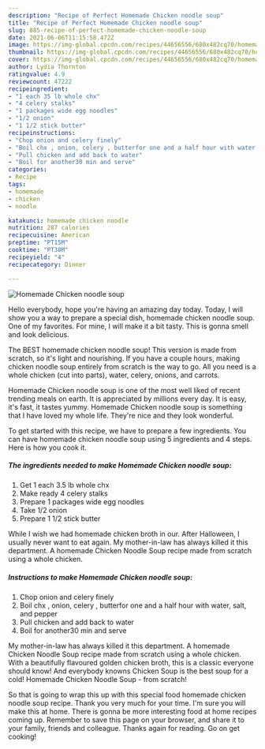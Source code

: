 ```yaml
---
description: "Recipe of Perfect Homemade Chicken noodle soup"
title: "Recipe of Perfect Homemade Chicken noodle soup"
slug: 885-recipe-of-perfect-homemade-chicken-noodle-soup
date: 2021-06-06T11:15:58.472Z
image: https://img-global.cpcdn.com/recipes/44656556/680x482cq70/homemade-chicken-noodle-soup-recipe-main-photo.jpg
thumbnail: https://img-global.cpcdn.com/recipes/44656556/680x482cq70/homemade-chicken-noodle-soup-recipe-main-photo.jpg
cover: https://img-global.cpcdn.com/recipes/44656556/680x482cq70/homemade-chicken-noodle-soup-recipe-main-photo.jpg
author: Lydia Thornton
ratingvalue: 4.9
reviewcount: 47222
recipeingredient:
- "1 each 35 lb whole chx"
- "4 celery stalks"
- "1 packages wide egg noodles"
- "1/2 onion"
- "1 1/2 stick butter"
recipeinstructions:
- "Chop onion and celery finely"
- "Boil chx , onion, celery , butterfor one and a half hour with water, salt, and pepper"
- "Pull chicken and add back to water"
- "Boil for another30 min and serve"
categories:
- Recipe
tags:
- homemade
- chicken
- noodle

katakunci: homemade chicken noodle 
nutrition: 287 calories
recipecuisine: American
preptime: "PT15M"
cooktime: "PT38M"
recipeyield: "4"
recipecategory: Dinner

---
```



![Homemade Chicken noodle soup](https://img-global.cpcdn.com/recipes/44656556/680x482cq70/homemade-chicken-noodle-soup-recipe-main-photo.jpg)

Hello everybody, hope you're having an amazing day today. Today, I will show you a way to prepare a special dish, homemade chicken noodle soup. One of my favorites. For mine, I will make it a bit tasty. This is gonna smell and look delicious.

The BEST homemade chicken noodle soup! This version is made from scratch, so it&#39;s light and nourishing. If you have a couple hours, making chicken noodle soup entirely from scratch is the way to go. All you need is a whole chicken (cut into parts), water, celery, onions, and carrots.

Homemade Chicken noodle soup is one of the most well liked of recent trending meals on earth. It is appreciated by millions every day. It is easy, it's fast, it tastes yummy. Homemade Chicken noodle soup is something that I have loved my whole life. They're nice and they look wonderful.


To get started with this recipe, we have to prepare a few ingredients. You can have homemade chicken noodle soup using 5 ingredients and 4 steps. Here is how you cook it.

<!--inarticleads1-->

##### The ingredients needed to make Homemade Chicken noodle soup:

1. Get 1 each 3.5 lb whole chx
1. Make ready 4 celery stalks
1. Prepare 1 packages wide egg noodles
1. Take 1/2 onion
1. Prepare 1 1/2 stick butter


While I wish we had homemade chicken broth in our. After Halloween, I usually never want to eat again. My mother-in-law has always killed it this department. A homemade Chicken Noodle Soup recipe made from scratch using a whole chicken. 

<!--inarticleads2-->

##### Instructions to make Homemade Chicken noodle soup:

1. Chop onion and celery finely
1. Boil chx , onion, celery , butterfor one and a half hour with water, salt, and pepper
1. Pull chicken and add back to water
1. Boil for another30 min and serve


My mother-in-law has always killed it this department. A homemade Chicken Noodle Soup recipe made from scratch using a whole chicken. With a beautifully flavoured golden chicken broth, this is a classic everyone should know! And everybody knowns Chicken Soup is the best soup for a cold! Homemade Chicken Noodle Soup - from scratch! 

So that is going to wrap this up with this special food homemade chicken noodle soup recipe. Thank you very much for your time. I'm sure you will make this at home. There is gonna be more interesting food at home recipes coming up. Remember to save this page on your browser, and share it to your family, friends and colleague. Thanks again for reading. Go on get cooking!
